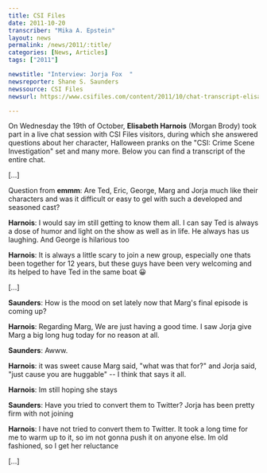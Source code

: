 ```yaml
---
title: CSI Files
date: 2011-10-20
transcriber: "Mika A. Epstein"
layout: news
permalink: /news/2011/:title/
categories: [News, Articles]
tags: ["2011"]

newstitle: "Interview: Jorja Fox  "
newsreporter: Shane S. Saunders
newssource: CSI Files
newsurl: https://www.csifiles.com/content/2011/10/chat-transcript-elisabeth-harnois/

---
```


On Wednesday the 19th of October, **Elisabeth Harnois** (Morgan Brody) took part in a live chat session with CSI Files visitors, during which she answered questions about her character, Halloween pranks on the "CSI: Crime Scene Investigation" set and many more. Below you can find a transcript of the entire chat.

[...]

Question from **emmm**: Are Ted, Eric, George, Marg and Jorja much like their characters and was it difficult or easy to gel with such a developed and seasoned cast?

**Harnois**: I would say im still getting to know them all. I can say Ted is always a dose of humor and light on the show as well as in life. He always has us laughing. And George is hilarious too

**Harnois**: It is always a little scary to join a new group, especially one thats been together for 12 years, but these guys have been very welcoming and its helped to have Ted in the same boat 😀

[...]

**Saunders**: How is the mood on set lately now that Marg's final episode is coming up?

**Harnois**: Regarding Marg, We are just having a good time. I saw Jorja give Marg a big long hug today for no reason at all.

**Saunders**: Awww.

**Harnois**: it was sweet cause Marg said, "what was that for?" and Jorja said, "just cause you are huggable" -- I think that says it all.

**Harnois**: Im still hoping she stays

**Saunders**: Have you tried to convert them to Twitter? Jorja has been pretty firm with not joining

**Harnois**: I have not tried to convert them to Twitter. It took a long time for me to warm up to it, so im not gonna push it on anyone else. Im old fashioned, so I get her reluctance

[...]
